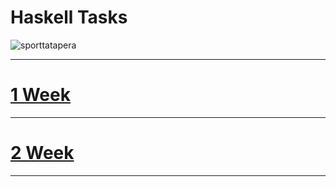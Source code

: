 # Haskell Tasks

![sporttatapera](https://github.com/bd986650/23217_belovdanil/assets/96487423/fe01731b-bee5-47c5-9092-9fccb60758e4)

---
# [1 Week](https://github.com/bd986650/23217_belovdanil/blob/main/1week.hs)
---
# [2 Week](https://github.com/bd986650/23217_belovdanil/blob/main/2week.hs)
---
